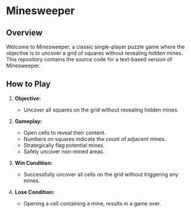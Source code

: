 # Minesweeper

## Overview

Welcome to Minesweeper, a classic single-player puzzle game where the objective is to uncover a grid of squares without revealing hidden mines. This repository contains the source code for a text-based version of Minesweeper.

## How to Play

1. **Objective:**
   - Uncover all squares on the grid without revealing hidden mines.

2. **Gameplay:**
   - Open cells to reveal their content.
   - Numbers on squares indicate the count of adjacent mines.
   - Strategically flag potential mines.
   - Safely uncover non-mined areas.

3. **Win Condition:**
   - Successfully uncover all cells on the grid without triggering any mines.

4. **Lose Condition:**
   - Opening a cell containing a mine, results in a game over.

